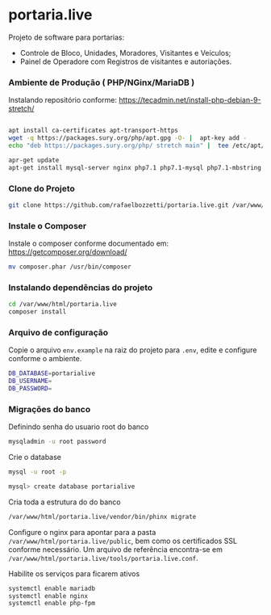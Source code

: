 # portaria.live

Projeto de software para portarias:

- Controle de Bloco, Unidades, Moradores, Visitantes e Veículos;
- Painel de Operadore com Registros de visitantes e autoriações.

### Ambiente de Produção ( PHP/NGinx/MariaDB )


Instalando repositório conforme: https://tecadmin.net/install-php-debian-9-stretch/

```sh

apt install ca-certificates apt-transport-https 
wget -q https://packages.sury.org/php/apt.gpg -O- |  apt-key add -
echo "deb https://packages.sury.org/php/ stretch main" |  tee /etc/apt/sources.list.d/php.list

apr-get update
apt-get install mysql-server nginx php7.1 php7.1-mysql php7.1-mbstring php7.1-xml php7.1-zip nginx-light unzip git
```
	
### Clone do Projeto

```sh
git clone https://github.com/rafaelbozzetti/portaria.live.git /var/www/html/portaria.live
```

### Instale o Composer

Instale o composer conforme documentado em: https://getcomposer.org/download/

```sh
mv composer.phar /usr/bin/composer
```

### Instalando dependências do projeto

```sh
cd /var/www/html/portaria.live
composer install
```

### Arquivo de configuração
Copie o arquivo ```env.example``` na raiz do projeto para ```.env```, edite e configure conforme o ambiente.

```sh
DB_DATABASE=portarialive
DB_USERNAME=
DB_PASSWORD=

```

### Migrações do banco

Definindo senha do usuario root do banco
```sh
mysqladmin -u root password
```

Crie o database
```sh
mysql -u root -p

mysql> create database portarialive
```

Cria toda a estrutura do do banco
```sh
/var/www/html/portaria.live/vendor/bin/phinx migrate
```

Configure o nginx para apontar para a pasta ```/var/www/html/portaria.live/public```, bem como os certificados SSL conforme necessário. Um arquivo de referência encontra-se em ```/var/www/html/portaria.live/tools/portaria.live.conf```.

Habilite os serviços para ficarem ativos
```sh
systemctl enable mariadb
systemctl enable nginx
systemctl enable php-fpm
```


